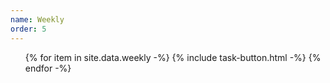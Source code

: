 ```yaml
---
name: Weekly
order: 5
---
```

<ul class="list-group">
{% for item in site.data.weekly -%}
  {% include task-button.html -%}
{% endfor -%}
</ul>
